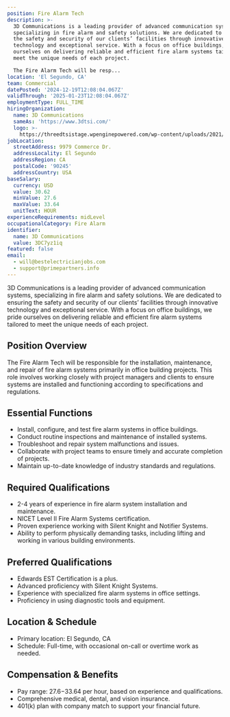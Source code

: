 ```yaml
---
position: Fire Alarm Tech
description: >-
  3D Communications is a leading provider of advanced communication systems,
  specializing in fire alarm and safety solutions. We are dedicated to ensuring
  the safety and security of our clients’ facilities through innovative
  technology and exceptional service. With a focus on office buildings, we pride
  ourselves on delivering reliable and efficient fire alarm systems tailored to
  meet the unique needs of each project.

  The Fire Alarm Tech will be resp...
location: 'El Segundo, CA'
team: Commercial
datePosted: '2024-12-19T12:08:04.067Z'
validThrough: '2025-01-23T12:08:04.067Z'
employmentType: FULL_TIME
hiringOrganization:
  name: 3D Communications
  sameAs: 'https://www.3dtsi.com/'
  logo: >-
    https://threedtsistage.wpenginepowered.com/wp-content/uploads/2021/01/logo-default.png
jobLocation:
  streetAddress: 9979 Commerce Dr.
  addressLocality: El Segundo
  addressRegion: CA
  postalCode: '90245'
  addressCountry: USA
baseSalary:
  currency: USD
  value: 30.62
  minValue: 27.6
  maxValue: 33.64
  unitText: HOUR
experienceRequirements: midLevel
occupationalCategory: Fire Alarm
identifier:
  name: 3D Communications
  value: 3DC7yz1iq
featured: false
email:
  - will@bestelectricianjobs.com
  - support@primepartners.info
---
```



3D Communications is a leading provider of advanced communication systems, specializing in fire alarm and safety solutions. We are dedicated to ensuring the safety and security of our clients’ facilities through innovative technology and exceptional service. With a focus on office buildings, we pride ourselves on delivering reliable and efficient fire alarm systems tailored to meet the unique needs of each project.

## Position Overview
The Fire Alarm Tech will be responsible for the installation, maintenance, and repair of fire alarm systems primarily in office building projects. This role involves working closely with project managers and clients to ensure systems are installed and functioning according to specifications and regulations.

## Essential Functions
- Install, configure, and test fire alarm systems in office buildings.
- Conduct routine inspections and maintenance of installed systems.
- Troubleshoot and repair system malfunctions and issues.
- Collaborate with project teams to ensure timely and accurate completion of projects.
- Maintain up-to-date knowledge of industry standards and regulations.

## Required Qualifications
- 2-4 years of experience in fire alarm system installation and maintenance.
- NICET Level II Fire Alarm Systems certification.
- Proven experience working with Silent Knight and Notifier Systems.
- Ability to perform physically demanding tasks, including lifting and working in various building environments.

## Preferred Qualifications
- Edwards EST Certification is a plus.
- Advanced proficiency with Silent Knight Systems.
- Experience with specialized fire alarm systems in office settings.
- Proficiency in using diagnostic tools and equipment.

## Location & Schedule
- Primary location: El Segundo, CA
- Schedule: Full-time, with occasional on-call or overtime work as needed.

## Compensation & Benefits
- Pay range: $27.6-$33.64 per hour, based on experience and qualifications.
- Comprehensive medical, dental, and vision insurance.
- 401(k) plan with company match to support your financial future.